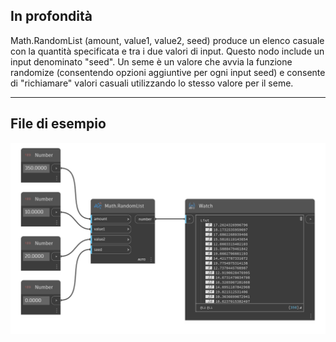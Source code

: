 ## In profondità
Math.RandomList (amount, value1, value2, seed) produce un elenco casuale con la quantità specificata e tra i due valori di input. Questo nodo include un input denominato "seed". Un seme è un valore che avvia la funzione randomize (consentendo opzioni aggiuntive per ogni input seed) e consente di "richiamare" valori casuali utilizzando lo stesso valore per il seme.

___
## File di esempio

![Math.RandomList](./DSCore.Math.RandomList%28amount%2C%20value1%2C%20value2%2C%20seed%29_img.png)
